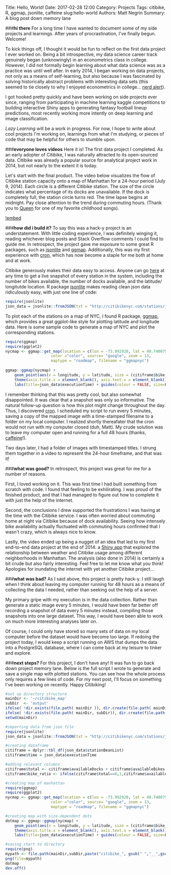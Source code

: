 Title: Hello, World!
Date: 2017-02-28 12:00
Category: Projects
Tags: citibike, R, ggmap, jsonlite, caffeine
slug:hello-world
Authors: Matt Negrin
Summary: A blog post down memory lane
 
 
 
###**hi there**
For a long time I have wanted to document some of my side projects and learnings. After years of procrastination, I've finally begun. Welcome!  
 
To kick things off, I thought it would be fun to reflect on the first data project I ever worked on. Being a bit introspective, my data science career track genuinely began (unknowingly) in an econometrics class in college. However, I did not formally begin learning about what data science was as a practice was until well after. In early 2014, I began working on data projects, not only as a means of self-learning, but also because I was fascinated by solving historically abstract problems with interesting data sets (this seemed to tie closely to why I enjoyed econometrics in college... <a href="https://media.giphy.com/media/yODVOeMxWBwBO/giphy.gif" target="_blank">nerd alert</a>).  
 
I got hooked pretty quickly and have been working on side projects ever since, ranging from participating in machine learning kaggle competitions to building interactive Shiny apps to generating fantasy football lineup predictions, most recently working more intently on deep learning and image classification.  

*Lazy Learning* will be a work in progress. For now, I hope to write about cool projects I'm working on, learnings from what I'm studying, or pieces of code that may be helpful for others to stumble upon.  
 
 
###**everyone loves videos**
Here it is! The first data project I completed. As an early adopter of Citibike, I was naturally attracted to its open-sourced data. Citibike was already a popular source for analytical project work in 2014, but not nearly to the extent it is today.  
 
Let's start with the final product. The video below visualizes the flow of Citibike station capacity onto a map of Manhattan for a 24-hour period (July 9, 2014). Each circle is a different Citibike station. The size of the circle indicates what percentage of its docks are unavailable. If the dock is completely full, the station circle turns red. The time lapse begins at midnight. Pay close attention to the trend during commuting hours. (Thank you to <a href="http://www.queenonline.com/" target="_blank">Queen</a> for one of my favorite childhood songs).
 
[!embed](http://www.youtube.com/watch?v=QxiTnqGxnZg)  
 
 
 
###**how did i build it?**
To say this was a hack-y project is an understatement. With little coding experience, I was definitely winging it, reading whichever blog posts and Stack Overflow comments I could find to guide me. In retrospect, the project gave me exposure to some great R packages, such as <a href="https://cran.r-project.org/web/packages/jsonlite/jsonlite.pdf" target="_blank">jsonlite</a> and <a href="https://cran.r-project.org/web/packages/ggmap/ggmap.pdf" target="_blank">ggmap</a>. Additionally, this was my first experience with <a href="http://crontab.org/" target="_blank">cron</a>, which has now become a staple for me both at home and at work.  
 
 
Citibike generously makes their data easy to access. Anyone can go <a href="http://citibikenyc.com/stations/json" target="_blank">here</a> at any time to get a live snapshot of every station in the system, including the number of bikes available, the number of docks available, and the latitude/ longitutde location. R package <a href="https://cran.r-project.org/web/packages/jsonlite/jsonlite.pdf" target="_blank">jsonlite</a> makes reading clean json data ridiculously easy, with just one line of code:  
 
```r
require(jsonlite)
json_data = jsonlite::fromJSON(txt = "http://citibikenyc.com/stations/json")
```
 
To plot each of the stations on a map of NYC, I found R package, <a href="https://cran.r-project.org/web/packages/ggmap/ggmap.pdf" target="_blank">ggmap</a>, which provides a great ggplot-like style for plotting latitude and longitude data. 
Here is some sample code to generate a map of NYC and plot the corresponding stations.  
 
```r
require(ggmap)  
require(ggplot2)  
nycmap <- ggmap::get_map(location = c(lon = -73.992920, lat = 40.740075), 
                    color ="color", source= "google", zoom = 13, 
                    maptype = "roadmap", filename = "ggmapnyc")
 
ggmap::ggmap(nycmap) +  
    geom_point(aes(x = longitude, y = latitude, size = (citiframe$bike_ratio)*7), colour = ifelse(citiframe$bike_ratio==1, 'red', 'green4'),  data = citiframe) +  
    theme(axis.title.x = element_blank(), axis.text.x = element_blank(), axis.title.y = element_blank(), axis.text.y = element_blank(), title  = element_text(face="bold", size=20)) +  
    labs(title=json_data$executionTime) + guides(colour = FALSE, size=FALSE)
```
 
I remember thinking that this was pretty cool, but also somewhat disappointed. It was clear that a snapshot was only so informative. The natural follow-up question is how this plot might change throughout the day. Thus, I discovered <a href="http://crontab.org/" target="_blank">cron</a>. I scheduled my script to run every 5 minutes, saving a copy of the mapped image with a time-stamped filename to a folder on my local computer. I realized shortly thereafater that the cron would not run with my computer closed (duh, Matt). My crude solution was to leave my computer open and running for a full 48 hours (thanks, <a href="http://lightheadsw.com/caffeine/" target="_blank">caffeine</a>!).  
 
Two days later, I had a folder of images with timestamped titles. I strung them together in a video to represent the 24-hour timeframe, and that was it!  
 
 
###**what was good?**
In retrospect, this project was great for me for a number of reasons.  
  
First, I loved working on it. This was first time I had built something from scratch with code. I found that feeling to be exhilirating. I was proud of the finished product, and that I had managed to figure out how to complete it with just the help of the internet.  
 
Second, the conclusions I drew supported the frustrations I was having at the time with the Citibike service. I was often worried about commuting home at night via Citibike because of dock availability. Seeing how intensely bike availability actually fluctuated with commuting hours confirmed that I wasn't crazy, which is always nice to know.  
  
Lastly, the video ended up being a nugget of an idea that led to my first end-to-end data project at the end of 2014: a <a href="" target="_blank"></a>[Shiny app](https://mattnegrin.shinyapps.io/citibike/) that explored the relationship between weather and Citibike usage among different neighborhoods in Manhattan. The analysis (also done in 2014) is certainly a bit crude but also fairly interesting. Feel free to let me know what you think! Apologies for inundating the internet with yet another Citibike project...  
  
 
###**what was bad?**
As I said above, this project is pretty hack-y. I still laugh when I think about leaving my computer running for 48 hours as a means of collecting the data I needed, rather than seeking out the help of a server.  
 
My primary gripe with my execution is in the data collection. Rather than generate a static image every 5 minutes, I would have been far better off recording a snapshot of data every 5 minutes instead, compiling those snapshots into one large dataset. This way, I would have been able to work on much more interesting analyses later on.  
 
Of course, I could only have stored so many sets of data on my local computer before the dataset would have become too large. If redoing the project today, I would keep a script running on AWS that dumps the data into a PostgreSQL database, where I can come back at my leisure to tinker and explore.  
 
 
###**next steps?**
For this project, I don't have any! It was fun to go back down project memory lane. Below is the full script I wrote to generate and save a single map with plotted stations. You can see how the whole process only requires a few lines of code. For my next post, I'll focus on something I've been working on recently. Happy Citibiking!  
 
```r
#set up directory structure
mainDir <- '~/citibike_map'
subDir  <- 'output'
ifelse( !dir.exists(file.path( mainDir )), dir.create(file.path( mainDir )), FALSE)
ifelse( !dir.exists(file.path( mainDir, subDir)), dir.create(file.path( mainDir, subDir )), FALSE)
setwd(mainDir)

#importing data from json file
require(jsonlite)
json_data = jsonlite::fromJSON(txt = "http://citibikenyc.com/stations/json")

#creating dataframe
citiframe = dplyr::tbl_df(json_data$stationBeanList)
citiframe$time = json_data$executionTime

#adding relevant columns
citiframe$total <- citiframe$availableDocks + citiframe$availableBikes
citiframe$bike_ratio <- ifelse(citiframe$total==0,1,citiframe$availableBikes / citiframe$total)

#creating map of manhattan
require(ggmap)
require(ggplot2)
nycmap <- ggmap::get_map(location = c(lon = -73.992920, lat = 40.740075), 
                    color ="color", source= "google", zoom = 13, 
                    maptype = "roadmap", filename = "ggmapnyc")

#creating map with size-dependent dots
dotmap <- ggmap::ggmap(nycmap) + 
    geom_point(aes(x = longitude, y = latitude, size = (citiframe$bike_ratio)*7), colour = ifelse(citiframe$bike_ratio==1, 'red', 'green4'), data = citiframe) + 
    theme(axis.title.x = element_blank(), axis.text.x = element_blank(), axis.title.y = element_blank(), axis.text.y = element_blank(), title = element_text(face="bold", size=20)) +
    labs(title=json_data$executionTime) + guides(colour = FALSE, size=FALSE)

#saving chart to directory
require(png)
mypath <- file.path(mainDir,subDir,paste("citibike_", gsub(" ","__",gsub(":","_",json_data$executionTime)), ".png", sep = ""))
png(file=mypath)
dotmap
dev.off()
```
